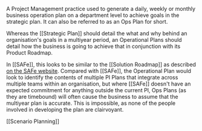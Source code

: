 A Project Management practice used to generate a daily, weekly or monthly business operation plan on a department level to achieve goals in the strategic plan. It can also be referred to as an Ops Plan for short.

Whereas the [[Strategic Plan]] should detail the what and why behind an organisation's goals in a multiyear period, an Operational Plans should detail how the business is going to achieve that in conjunction with its Product Roadmap.

In [[SAFe]], this looks to be similar to the [[Solution Roadmap]] as described [on the SAFe website](https://scaledagileframework.com/roadmap/). Compared with [[SAFe]], the Operational Plan would look to identify the contents of multiple PI Plans that integrate across multiple teams within an organisation, but where [[SAFe]] doesn't have an expected commitment for anything outside the current PI, Ops Plans (as they are timebound) will often cause the business to assume that the multiyear plan is accurate. This is impossible, as none of the people involved in developing the plan are clairvoyant.

[[Scenario Planning]]